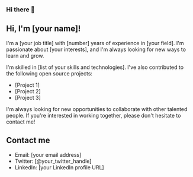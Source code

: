 ### Hi there 👋

## Hi, I'm [your name]!

I'm a [your job title] with [number] years of experience in [your field]. I'm passionate about [your interests], and I'm always looking for new ways to learn and grow.

I'm skilled in [list of your skills and technologies]. I've also contributed to the following open source projects:

* [Project 1]
* [Project 2]
* [Project 3]

I'm always looking for new opportunities to collaborate with other talented people. If you're interested in working together, please don't hesitate to contact me!

## Contact me

* Email: [your email address]
* Twitter: [@your_twitter_handle]
* LinkedIn: [your LinkedIn profile URL]


<!--
**IZZARA-URA/IZZARA-URA** is a ✨ _special_ ✨ repository because its `README.md` (this file) appears on your GitHub profile.

Here are some ideas to get you started:

- 🔭 I’m currently working on ...
- 🌱 I’m currently learning ...
- 👯 I’m looking to collaborate on ...
- 🤔 I’m looking for help with ...
- 💬 Ask me about ...
- 📫 How to reach me: ...
- 😄 Pronouns: ...
- ⚡ Fun fact: ...
-->
